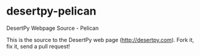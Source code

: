 desertpy-pelican
================

DesertPy Webpage Source - Pelican

This is the source to the DesertPy web page (http://desertpy.com).  Fork it, fix it, send a pull request!
